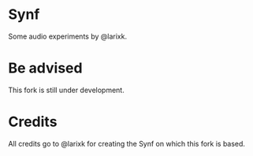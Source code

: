 # Synf
Some audio experiments by @larixk. 

# Be advised
This fork is still under development.

# Credits
All credits go to @larixk for creating the Synf on which this fork is based.
